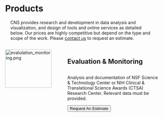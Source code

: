 <!DOCTYPE html>
<html>
<head>
<!-- use 'require' tag to include CSS and js specified for the page -->
<title>Products: Network Science Research, Tools, and Applications | CNS</title>
<meta name="layout" content="CNSTemplate" />
</head>

<body>
	<!-- page specified contents go here -->
	<div id="middle" class="development">
		<div style="margin-bottom: 20px;">
			<h1>Products</h1>
		</div>
		<div
			style="margin-top: 0; margin-left: 17px; margin-right: 17px; margin-bottom: 25px;">
			<p class="middle">
				CNS provides research and development in data analysis and visualization, and design of tools and online services as detailed below. Our prices are highly competitive but depend on the type and scope of the work. Please <a href="contact.html">contact us</a> to request an estimate.
			</p>
		</div>
		<div id="twocolcontainer2">
			<meta id="products_url" itemprop="url" content="http://cns.iu.edu/products.html">
			<span id="cns_brand" itemprop="brand" itemscope itemtype="http://schema.org/Brand">
				<meta itemprop="name" content="Cyberinfrastructure for Network Science (CNS) Center">
				<meta itemprop="url" content="http://cns.iu.edu">
				<meta itemprop="sameAs" content="http://en.wikipedia.org/wiki/Cyberinfrastructure_for_Network_Science_Center">
			</span>
			<div id="twocolcontainer1">
				<div id="twocol1">
					<div style="float: left; width: 100%; height: 185px; margin-bottom: 25px;">
						<div itemscope itemtype="http://schema.org/Product" itemref="cns_brand products_url" style="float: left; width: 100%;">
							<div style="float: left; width: 150px; height: 150px; background-color: none; margin-top: 3px;">
								<img itemprop="image" src="images/development/core/evalulation_monitoring.png" width="150px" height="125px" / alt="evalulation_monitoring.png">
							</div>
							<div style="float: right; width: 60%;">
								<h2 itemprop="name">Evaluation & Monitoring</h2>
								<div style="width: 100%; margin-top: 5px;">
									<div style="float: left; width: 100%;">
										<div style="width: 100%; margin-bottom: 5px;">
											<p itemprop="description">
												Analysis and documentation of NSF Science & Technology
												Center or NIH Clinical & Translational Science Awards (CTSA)
												Research Center. Relevant data must be provided.
											</p>
										</div>
										<div style="float: left; width: 100%;">
											<div style="float: left; width: 45%;">
												<input type="submit"
													onclick="window.open('mailto:recorde@iu.edu?subject=[Request for Estimate] - Evaluation and Monitoring')"
													value="Request An Estimate" class="purchase-button"
													style="text-align: right;" />
											</div>
										</div>
									</div>
								</div>
							</div>
						</div>
					</div>


					<div style="float: left; width: 100%; height: 185px; margin-bottom: 25px;">
						<div itemscope itemtype="http://schema.org/Product" itemref="cns_brand products_url" style="float: left; width: 100%;">
							<div style="float: left; width: 150px; height: 150px; background-color: none; margin-top: 3px;">
								<img itemprop="image" src="images/development/core/SDB_datacomp.png" width="150px" height="125px"/ alt="SDB_datacomp.png">
							</div>
							<div style="float: right; width: 60%;">
								<h2 itemprop="name">Data Compilation</h2>
								<div style="width: 100%; margin-top: 5px;">
									<div style="float: left; width: 100%;">
										<div style="width: 100%; margin-bottom: 5px;">
											<p itemprop="description">
												Construction of a custom data set (e.g., all papers,
												patents, grants for a certain institution or area of
												research) using the <a href="http://sdb.cns.iu.edu"
													target="_blank">Scholarly Database</a>
											</p>
										</div>
										<div style="float: left; width: 100%;">
											<div style="float: left; width: 45%;">
												<input type="submit"
													onclick="window.open('mailto:recorde@iu.edu?subject=[Request for Estimate] - Data Compilation')"
													value="Request An Estimate" class="purchase-button"
													style="text-align: right;" />
											</div>
										</div>
									</div>
								</div>
							</div>
						</div>
					</div>

					<div style="float: left; width: 100%; height: 185px; margin-bottom: 25px;">
						<div itemscope itemtype="http://schema.org/Product" itemref="cns_brand products_url" style="float: left; width: 100%;">
							<div style="float: left; width: 150px; height: 150px; background-color: none; margin-top: 3px;">
								<img itemprop="image" src="images/development/core/interactive_displays.png" width="150px" height="125px"/ alt="interactive_displays.png">
							</div>
							<div style="float: right; width: 60%;">
								<h2 itemprop="name">Interactive Displays</h2>
								<div style="width: 100%; margin-top: 5px;">
									<div style="float: left; width: 100%;">
										<div style="width: 100%; margin-bottom: 5px;">
											<p itemprop="description">
												Design and development of a custom interactive touch-screen
												or web-based data visualization. Relevant data must be
												provided.<br /> 
												<a href="interactive_displays.html" target="_blank">
													See examples here
												</a>
											</p>
										</div>
										<div style="float: left; width: 100%;">
											<div style="float: left; width: 45%;">
												<input type="submit"
													onclick="window.open('mailto:recorde@iu.edu?subject=[Request for Estimate] - Interactive Displays')"
													value="Request An Estimate" class="purchase-button"
													style="text-align: right;" />
											</div>
										</div>
									</div>
								</div>
							</div>
						</div>
					</div>

					<div style="float: left; width: 100%; height: 185px; margin-bottom: 25px;">
						<div itemscope itemtype="http://schema.org/Product" itemref="cns_brand products_url" style="float: left; width: 100%;">
							<div style="float: left; width: 150px; height: 150px; background-color: none; margin-top: 3px;">
								<img itemprop="image" src="images/development/core/training_consulting.png" width="150px" height="125px"/ alt="training_consulting.png">
							</div>
							<div style="float: right; width: 60%;">
								<h2 itemprop="name">Training &amp; Consulting</h2>
								<div style="width: 100%; margin-top: 5px;">
									<div style="float: left; width: 100%;">
										<div style="float: left; width: 100%; margin-bottom: 5px;">
											<p itemprop="description">
												We provide training on advanced<br /> data mining and
												visualization tools that features exemplary analyses<br />
												of client data.<br /> 
												<a href="deadlink.html?url=http%3A%2F%2Fsci2.cns.iu.edu%2Fuser%2Fdocumentation.php" target="_blank">
													Click here for sample slides
												</a>
											</p>
										</div>
										<div style="float: left; width: 100%;">
											<div style="float: left; width: 45%;">
												<input type="submit"
													onclick="window.open('mailto:recorde@iu.edu?subject=[Request for Estimate] - Training and Consulting')"
													value="Request An Estimate" class="purchase-button"
													style="text-align: right;" />
											</div>
										</div>
									</div>
								</div>
							</div>
						</div>
					</div>


				</div>
				
				<div id="twocol2">
					<div style="float: left; width: 100%; height: 185px; margin-bottom: 25px;">
						<div itemscope itemtype="http://schema.org/Product" itemref="cns_brand products_url" style="float: left; width: 100%;">
							<div style="float: left; width: 150px; height: 150px; background-color: none; margin-top: 3px;">
								<img itemprop="image" src="images/development/core/mapsustain.png" width="150px" height="125px"/ alt="mapsustain.png">
							</div>
							<div style="float: right; width: 60%;">
								<h2 itemprop="name">Visual Interfaces to Community Data</h2>
								<div style="width: 100%; margin-top: 5px;">
									<div style="float: left; width: 100%;">
										<div style="float: left; width: 100%; margin-bottom: 5px;">
											<p itemprop="description">
												Setting up an online interactive interface similar to 
												<a href="http://mapsustain.cns.iu.edu" target="_blank">
													MAPSustain
												</a>.
												Relevant data must be provided.
											</p>
										</div>
										<div style="float: left; width: 100%;">
											<div style="float: left; width: 45%;">
												<input type="submit"
													onclick="window.open('mailto:recorde@iu.edu?subject=[Request for Estimate] - Visual Interfaces to Community Data')"
													value="Request An Estimate" class="purchase-button"
													style="text-align: right;" />
											</div>
										</div>
									</div>
								</div>
							</div>
						</div>
					</div>

					<div style="float: left; width: 100%; height: 185px; margin-bottom: 25px;">
						<div itemscope itemtype="http://schema.org/Product" itemref="cns_brand products_url" style="float: left; width: 100%;">
							<div style="float: left; width: 150px; height: 150px; background-color: none; margin-top: 3px;">
								<img itemprop="image" src="images/development/core/VIVO_researcher.png" width="150px" height="125px"/ alt="VIVO_researcher.png">
							</div>
							<div style="float: right; width: 60%;">
								<h2 itemprop="name">VIVO Researcher Networking</h2>
								<div style="width: 100%; margin-top: 5px;">
									<div style="float: left; width: 100%;">
										<div style="float: left; width: 100%; margin-bottom: 5px;">
											<p itemprop="description">
												Design and implementation of interactive custom VIVO
												visualizations<br /> 
												<a href="http://vivoweb.org" target="_blank">
													More info on VIVO
												</a><br /> 
												<a href="deadlink.html?url=http%3A%2F%2Fvivo.iu.edu%2Fvis/map-of-science/BL-ARSC" target="_blank">
													Map of science visualization
												</a>
											</p>
										</div>
										<div style="float: left; width: 100%;">
											<div style="float: left; width: 45%;">
												<input type="submit"
													onclick="window.open('mailto:recorde@iu.edu?subject=[Request for Estimate] - VIVO Researcher Networking')"
													value="Request An Estimate" class="purchase-button"
													style="text-align: right;" />
											</div>
										</div>
									</div>
								</div>
							</div>
						</div>
					</div>

					<div style="float: left; width: 100%; height: 185px; margin-bottom: 25px;">
						<div itemscope itemtype="http://schema.org/Product" itemref="cns_brand products_url" style="float: left; width: 100%;">
							<div style="float: left; width: 150px; height: 150px; background-color: none; margin-top: 3px;">
								<img itemprop="image" src="images/development/core/media_wall.png" width="150px" height="125px"/ alt="media_wall.png">
							</div>
							<div style="float: right; width: 60%;">
								<h2 itemprop="name">Digital Wall Displays</h2>
								<div style="width: 100%; margin-top: 5px;">
									<div style="float: left; width: 100%;">
										<div style="float: left; width: 100%; margin-bottom: 5px;">
											<p itemprop="description">
												We provide slides of the full set of Places &amp; Spaces
												Exhibit, customized to client specifications for display on
												any size digital media wall.<br /> 
												<a itemprop="sameAs" href="images/development/core/digital_display.jpg" target="_blank">See an example here</a>
											</p>
										</div>
										<div style="float: left; width: 100%;">
											<div style="float: left; width: 45%;">
												<input type="submit"
													onclick="window.open('mailto:recorde@iu.edu?subject=[Request for Estimate] - Digital Wall Displays')"
													value="Request An Estimate" class="purchase-button"
													style="text-align: right;" />
											</div>
										</div>
									</div>
								</div>
							</div>
						</div>
					</div>

					<div style="float: left; width: 100%; height: 185px; margin-bottom: 25px;">
						<div itemscope itemtype="http://schema.org/Product" itemref="cns_brand products_url" style="float: left; width: 100%;">
							<div style="float: left; width: 150px; height: 150px; background-color: none; margin-top: 3px;">
								<img itemprop="image" src="images/development/core/purchase_maps.png" width="150px" height="125px"/ alt="purchase_maps.png">
							</div>
							<div style="float: right; width: 60%;">
								<h2 itemprop="name">Science Map Posters</h2>
								<div style="width: 100%; margin-top: 5px;">
									<div style="float: left; width: 100%;">
										<div style="float: left; width: 100%; margin-bottom: 5px;">
											<p itemprop="description">
												30" x 24" Places &amp; Spaces exhibit maps are
												available for purchase. Choose from Matte OR Glossy Inkjet,
												Glossy Premium Archival Ink, or Framed Laminated Foam Core
											</p>
										</div>
										<div style="float: left; width: 100%;">
											<div style="float: left; width: 45%;">
												<input type="submit"
													onclick="window.open('mailto:recorde@iu.edu?subject=[Request for Estimate] - Science Map Posters')"
													value="Purchase a Map" class="purchase-button"
													style="text-align: right;" />
												</form>
											</div>
										</div>
									</div>
								</div>
							</div>
						</div>
					</div>

				</div>
			</div>
		</div>

	</div>

	<!-- InstanceEndEditable -->

</body>
</html>
